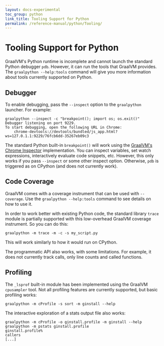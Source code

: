 ```yaml
---
layout: docs-experimental
toc_group: python
link_title: Tooling Support for Python
permalink: /reference-manual/python/Tooling/
---
```

# Tooling Support for Python

GraalVM's Python runtime is incomplete and cannot launch the standard Python debugger `pdb`.
However, it can run the tools that GraalVM provides.
The `graalpython --help:tools` command will give you more information about tools currently supported on Python.

## Debugger

To enable debugging, pass the `--inspect` option to the `graalpython` launcher.
For example:
```shell
graalpython --inspect -c "breakpoint(); import os; os.exit()"
Debugger listening on port 9229.
To start debugging, open the following URL in Chrome:
    chrome-devtools://devtools/bundled/js_app.html?ws=127.0.1.1:9229/76fcb6dd-35267eb09c3
```

The standard Python built-in `breakpoint()` will work using the [GraalVM's Chrome Inspector](https://www.graalvm.org/tools/chrome-debugger/) implementation.
You can inspect variables, set watch expressions, interactively evaluate code snippets, etc.
However, this only works if you pass `--inspect` or some other inspect option. Otherwise, `pdb` is triggered as on CPython (and does not currently work).

## Code Coverage

GraalVM comes with a coverage instrument that can be used with `--coverage`.
Use the `graalpython --help:tools` command to see details on how to use it.

In order to work better with existing Python code, the standard library `trace` module is partially supported with this low-overhead GraalVM coverage instrument.
So you can do this:
```shell
graalpython -m trace -m -c -s my_script.py
```

This will work similarly to how it would run on CPython.

The programmatic API also works, with some limitations.
For example, it does not currently track calls, only line counts and called functions.

## Profiling

The `_lsprof` built-in module has been implemented using the GraalVM `cpusampler` tool.
Not all profiling features are currently supported, but basic profiling works:
```shell
graalpython -m cProfile -s sort -m ginstall --help
```

The interactive exploration of a stats output file also works:
```shell
graalpython -m cProfile -o ginstall.profile -m ginstall --help
graalpython -m pstats ginstall.profile
ginstall.profile%
callers
[...]
```
